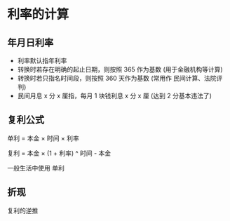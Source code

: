 # 利率的计算

## 年月日利率

- 利率默认指年利率
- 转换时若存在明确的起止日期，则按照 365 作为基数 (用于金融机构等计算)
- 转换时若只指名时间段，则按照 360 天作为基数 (常用作 民间计算、法院评判)
- 民间月息 x 分 x 厘指，每月 1 块钱利息 x 分 x 厘 (达到 2 分基本违法了)

## 复利公式

单利 = 本金 × 时间 × 利率

复利 = 本金 × (1 + 利率) ^ 时间 - 本金

一般生活中使用 单利

## 折现

复利的逆推
